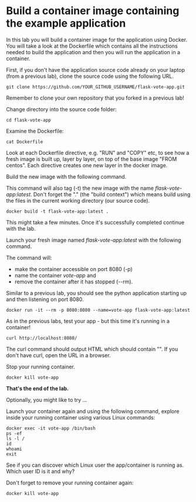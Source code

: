 # Build a container image containing the example application

In this lab you will build a container image for the application using Docker. You will take a look at the Dockerfile which contains 
all the instructions needed to build the application and then you will run the application in a container. 

First, if you don't have the application source code already on your laptop (from a previous lab),
clone the source code using the following URL.

```
git clone https://github.com/YOUR_GITHUB_USERNAME/flask-vote-app.git
```
Remember to clone your own repository that you forked in a previous lab!

Change directory into the source code folder:

```
cd flask-vote-app
```

Examine the Dockerfile:

```
cat Dockerfile
```

Look at each Dockerfile directive, e.g. "RUN" and "COPY" etc, to see how a fresh image is built up, layer by layer, on top of the base image 
"FROM centos".  Each directive creates one new layer in the docker image. 

Build the new image with the following command.

This command will also tag (-t) the new image with the name _flask-vote-app:latest_.
Don't forget the "." (the "build context") which means build using the files in the current working directory (our source code). 

```
docker build -t flask-vote-app:latest .
```

This might take a few minutes. Once it's successfully completed continue with the lab.

Launch your fresh image named _flask-vote-app:latest_ with the following command. 

The command will:
- make the container accessible on port 8080 (-p)
- name the container _vote-app_ and 
- remove the container after it has stopped (--rm). 

Similar to a previous lab, you should see the python application starting up and then listening on port 8080.

```
docker run -it --rm -p 8080:8080 --name=vote-app flask-vote-app:latest
```

As in the previous labs, test your app - but this time it's running in a container!

```
curl http://localhost:8080/
```

The curl command should output HTML which should contain "<title>Favourite Linux distribution</title>". 
If you don't have curl, open the URL in a browser.

Stop your running container.

```
docker kill vote-app 
```

**That's the end of the lab.**

Optionally, you might like to try ...

Launch your container again and using the following command, explore inside your running container using various Linux commands:

```
docker exec -it vote-app /bin/bash
ps -ef
ls -l /
id
whoami
exit
```

See if you can discover which Linux user the app/container is running as.  Which user ID is it and why? 

Don't forget to remove your running container again:

```
docker kill vote-app 
```

